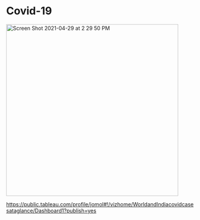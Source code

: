 # Covid-19

<img width="462" alt="Screen Shot 2021-04-29 at 2 29 50 PM" src="https://user-images.githubusercontent.com/71113701/116607393-8c598e80-a8f7-11eb-8e7e-6bc9a562ca32.png">


















https://public.tableau.com/profile/jomol#!/vizhome/WorldandIndiacovidcasesataglance/Dashboard1?publish=yes
